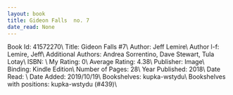 ```yaml
---
layout: book
title: Gideon Falls  no. 7
date_read: None
---
```


Book Id: 41572270\ 
Title: Gideon Falls #7\ 
Author: Jeff Lemire\ 
Author l-f: Lemire, Jeff\ 
Additional Authors: Andrea Sorrentino, Dave    Stewart, Tula Lotay\ 
ISBN: \ 
My Rating: 0\ 
Average Rating: 4.38\ 
Publisher: Image\ 
Binding: Kindle Edition\ 
Number of Pages: 28\ 
Year Published: 2018\ 
Date Read: \ 
Date Added: 2019/10/19\ 
Bookshelves: kupka-wstydu\ 
Bookshelves with positions: kupka-wstydu (#439)\ 

